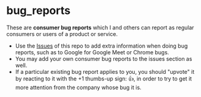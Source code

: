 # bug_reports

These are **consumer bug reports** which I and others can report as regular consumers or users of a product or service. 

- Use the [Issues](https://github.com/ElectricRCAircraftGuy/bug_reports/issues) of this repo to add extra information when doing bug reports, such as to Google for Google Meet or Chrome bugs.
- You may add your own consumer bug reports to the issues section as well. 
- If a particular existing bug report applies to you, you should "upvote" it by reacting to it with the +1 thumbs-up sign: 👍, in order to try to get it more attention from the company whose bug it is.
